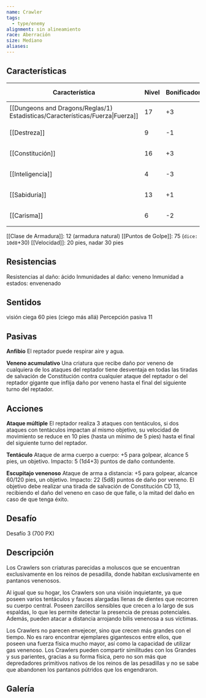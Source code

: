 ```yaml
---
name: Crawler
tags:
  - type/enemy
alignment: sin alineamiento
race: Aberración
size: Mediano
aliases:
---
```


## Características

| Característica                                                                 | Nivel | Bonificador | Lanzar dado      |
| ------------------------------------------------------------------------------ | ----- | ----------- | ---------------- |
| [[Dungeons and Dragons/Reglas/1) Estadisticas/Características/Fuerza\|Fuerza]] | 17    | +3          | `dice: 1d20 + 0` |
| [[Destreza]]                                                                   | 9     | -1          | `dice: 1d20 + 0` |
| [[Constitución]]                                                               | 16    | +3          | `dice: 1d20 + 0` |
| [[Inteligencia]]                                                               | 4     | -3          | `dice: 1d20 + 0` |
| [[Sabiduría]]                                                                  | 13    | +1          | `dice: 1d20 + 0` |
| [[Carisma]]                                                                    | 6     | -2          | `dice: 1d20 + 0` |

[[Clase de Armadura]]: 12 (armadura natural)
[[Puntos de Golpe]]: 75 (`dice: 10d8`+30)
[[Velocidad]]: 20 pies, nadar 30 pies

## Resistencias

Resistencias al daño: ácido
Inmunidades al daño: veneno
Inmunidad a estados: envenenado

## Sentidos

visión ciega 60 pies (ciego más allá)
Percepción pasiva 11

## Pasivas

**Anfibio**
El reptador puede respirar aire y agua.

**Veneno acumulativo**
Una criatura que recibe daño por veneno de cualquiera de los ataques del reptador tiene desventaja en todas las tiradas de salvación de Constitución contra cualquier ataque del reptador o del reptador gigante que inflija daño por veneno hasta el final del siguiente turno del reptador.

## Acciones

**Ataque múltiple**
El reptador realiza 3 ataques con tentáculos, si dos ataques con tentáculos impactan al mismo objetivo, su velocidad de movimiento se reduce en 10 pies (hasta un mínimo de 5 pies) hasta el final del siguiente turno del reptador.

**Tentáculo**
Ataque de arma cuerpo a cuerpo: +5 para golpear, alcance 5 pies, un objetivo. 
Impacto: 5 (1d4+3) puntos de daño contundente.

**Escupitajo venenoso**
Ataque de arma a distancia: +5 para golpear, alcance 60/120 pies, un objetivo. 
Impacto: 22 (5d8) puntos de daño por veneno. El objetivo debe realizar una tirada de salvación de Constitución CD 13, recibiendo el daño del veneno en caso de que falle, o la mitad del daño en caso de que tenga éxito.

## Desafío

Desafío 3 (700 PX)

## Descripción

Los Crawlers son criaturas parecidas a moluscos que se encuentran exclusivamente en
los reinos de pesadilla, donde habitan exclusivamente en pantanos venenosos.

Al igual que su hogar, los Crawlers son una visión inquietante, ya que poseen varios tentáculos y fauces alargadas llenas de dientes que recorren su cuerpo central. Poseen zarcillos sensibles que crecen a lo largo de sus espaldas, lo que les permite detectar la presencia de presas potenciales. Además, pueden atacar a distancia arrojando bilis venenosa a sus víctimas.

Los Crawlers no parecen envejecer, sino que crecen más grandes con el tiempo. No es raro encontrar ejemplares gigantescos entre ellos, que poseen una fuerza física mucho mayor, así como la capacidad de utilizar gas venenoso. Los Crawlers pueden compartir similitudes con los Grandes y sus parientes, gracias a su forma física, pero no son más que depredadores primitivos nativos de los reinos de las pesadillas y no se sabe que abandonen los pantanos pútridos que los engendraron.

## Galería

